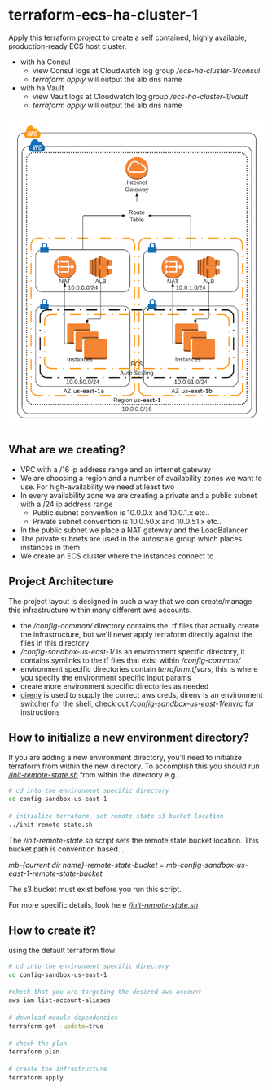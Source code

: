 # terraform-ecs-ha-cluster-1

Apply this terraform project to create a self contained, highly available, production-ready ECS host cluster.
- with ha Consul
    - view Consul logs at Cloudwatch log group */ecs-ha-cluster-1/consul*
    - *terraform apply* will output the alb dns name 
- with ha Vault
    - view Vault logs at Cloudwatch log group */ecs-ha-cluster-1/vault*
    - *terraform apply* will output the alb dns name

![ECS infra](img/ecs-infra.png)

## What are we creating?

* VPC with a /16 ip address range and an internet gateway
* We are choosing a region and a number of availability zones we want to use. For high-availability we need at least two
* In every availability zone we are creating a private and a public subnet with a /24 ip address range
  * Public subnet convention is 10.0.0.x and 10.0.1.x etc..
  * Private subnet convention is 10.0.50.x and 10.0.51.x etc..
* In the public subnet we place a NAT gateway and the LoadBalancer
* The private subnets are used in the autoscale group which places instances in them
* We create an ECS cluster where the instances connect to

## Project Architecture

The project layout is designed in such a way that we can create/manage this infrastructure within many different aws accounts.
- the */config-common/* directory contains the .tf files that actually create the infrastructure, but we'll never apply terraform directly against the files in this directory
- */config-sandbox-us-east-1/* is an environment specific directory, it contains symlinks to the tf files that exist within */config-common/*
- environment specific directories contain *terraform.tfvars*, this is where you specify the environment specific input params
- create more environment specific directories as needed
- [direnv](https://direnv.net/) is used to supply the correct aws creds, direnv is an environment switcher for the shell, check out [*/config-sandbox-us-east-1/envrc*](config-sandbox-us-east-1/envrc) for instructions

## How to initialize a new environment directory?

If you are adding a new environment directory, you'll need to initialize terraform from within the new directory. To accomplish this
you should run [*/init-remote-state.sh*](/init-remote-state.sh) from within the directory e.g...

```bash
# cd into the environment specific directory
cd config-sandbox-us-east-1

# initialize terraform, set remote state s3 bucket location
../init-remote-state.sh
```

The */init-remote-state.sh* script sets the remote state bucket location. This bucket path is convention based... 

*mb-{current dir name}-remote-state-bucket* = *mb-config-sandbox-us-east-1-remote-state-bucket*
  
The s3 bucket must exist before you run this script.

For more specific details, look here [*/init-remote-state.sh*](/init-remote-state.sh)

## How to create it?

using the default terraform flow:

```bash
# cd into the environment specific directory
cd config-sandbox-us-east-1

#check that you are targeting the desired aws account
aws iam list-account-aliases 

# download module dependencies
terraform get -update=true

# check the plan
terraform plan

# create the infrastructure
terraform apply
```